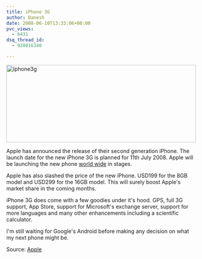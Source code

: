 ```yaml
---
title: iPhone 3G
author: Danesh
date: 2008-06-10T13:33:06+00:00
pvc_views:
  - 6431
dsq_thread_id:
  - 920816340

---
```

[<img loading="lazy" class="alignnone size-medium wp-image-601" title="iphone3g" src="/wp-content/uploads/2008/06/iphone3g.png" alt="iphone3g" width="500" height="205" />][1]

Apple has announced the release of their second generation iPhone. The launch date for the new iPhone 3G is planned for 11th July 2008. Apple will be launching the new phone [world wide][2] in stages.

Apple has also slashed the price of the new iPhone. USD199 for the 8GB model and USD299 for the 16GB model. This will surely boost Apple's market share in the coming months.

iPhone 3G does come with a few goodies under it's hood. GPS, full 3G support, App Store, support for Microsoft's exchange server, support for more languages and many other enhancements including a scientific calculator.

I'm still waiting for Google's Android before making any decision on what my next phone might be.

Source: [Apple][3]

 [1]: /wp-content/uploads/2008/06/iphone3g.png
 [2]: http://www.apple.com/iphone/countries/
 [3]: http://www.apple.com/iphone/features/